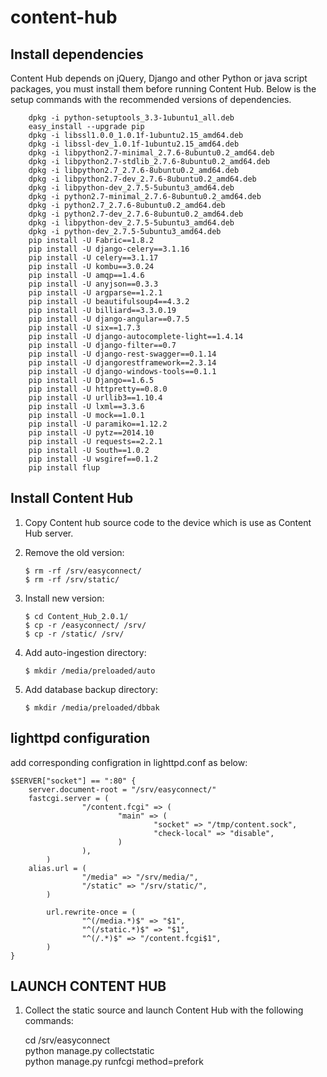 # content-hub

## Install dependencies
Content Hub depends on jQuery, Django and other Python or java script packages, you must install them before running Content Hub.
Below is the setup commands with the recommended versions of dependencies.

    	dpkg -i python-setuptools_3.3-1ubuntu1_all.deb
    	easy_install --upgrade pip
    	dpkg -i libssl1.0.0_1.0.1f-1ubuntu2.15_amd64.deb
    	dpkg -i libssl-dev_1.0.1f-1ubuntu2.15_amd64.deb
    	dpkg -i libpython2.7-minimal_2.7.6-8ubuntu0.2_amd64.deb
    	dpkg -i libpython2.7-stdlib_2.7.6-8ubuntu0.2_amd64.deb
    	dpkg -i libpython2.7_2.7.6-8ubuntu0.2_amd64.deb
    	dpkg -i libpython2.7-dev_2.7.6-8ubuntu0.2_amd64.deb
    	dpkg -i libpython-dev_2.7.5-5ubuntu3_amd64.deb
    	dpkg -i python2.7-minimal_2.7.6-8ubuntu0.2_amd64.deb
    	dpkg -i python2.7_2.7.6-8ubuntu0.2_amd64.deb
    	dpkg -i python2.7-dev_2.7.6-8ubuntu0.2_amd64.deb
    	dpkg -i libpython-dev_2.7.5-5ubuntu3_amd64.deb
    	dpkg -i python-dev_2.7.5-5ubuntu3_amd64.deb
    	pip install -U Fabric==1.8.2
    	pip install -U django-celery==3.1.16
    	pip install -U celery==3.1.17
    	pip install -U kombu==3.0.24
    	pip install -U amqp==1.4.6
    	pip install -U anyjson==0.3.3
    	pip install -U argparse==1.2.1
    	pip install -U beautifulsoup4==4.3.2
    	pip install -U billiard==3.3.0.19
    	pip install -U django-angular==0.7.5
    	pip install -U six==1.7.3
    	pip install -U django-autocomplete-light==1.4.14
    	pip install -U django-filter==0.7
    	pip install -U django-rest-swagger==0.1.14
    	pip install -U djangorestframework==2.3.14
    	pip install -U django-windows-tools==0.1.1
    	pip install -U Django==1.6.5
    	pip install -U httpretty==0.8.0
    	pip install -U urllib3==1.10.4
    	pip install -U lxml==3.3.6
    	pip install -U mock==1.0.1
    	pip install -U paramiko==1.12.2
    	pip install -U pytz==2014.10
    	pip install -U requests==2.2.1
    	pip install -U South==1.0.2
    	pip install -U wsgiref==0.1.2
    	pip install flup

## Install Content Hub
1.  Copy Content hub source code to the device which is use as Content Hub server.
2.  Remove the old version:

		$ rm -rf /srv/easyconnect/
		$ rm -rf /srv/static/

3.  Install new version:
		
        $ cd Content_Hub_2.0.1/
		$ cp -r /easyconnect/ /srv/
		$ cp -r /static/ /srv/

4.  Add auto-ingestion directory:

		$ mkdir /media/preloaded/auto
		
5.  Add database backup directory:

		$ mkdir /media/preloaded/dbbak

## lighttpd configuration
add corresponding configration in lighttpd.conf as below:

	$SERVER["socket"] == ":80" { 
		server.document-root = "/srv/easyconnect/"
		fastcgi.server = (
	                "/content.fcgi" => (
	                        "main" => (
	                                "socket" => "/tmp/content.sock",
	                                "check-local" => "disable",
	                        )
	                ),
	        )
		alias.url = (
	                "/media" => "/srv/media/",
	                "/static" => "/srv/static/",
	        )
	
	        url.rewrite-once = (
	                "^(/media.*)$" => "$1",
	                "^(/static.*)$" => "$1",
	                "^(/.*)$" => "/content.fcgi$1",
	        )
	}

## LAUNCH CONTENT HUB

1.  Collect the static source and launch Content Hub with the following commands:       
  
 
	cd /srv/easyconnect   
	python manage.py collectstatic   
	python manage.py runfcgi method=prefork   
